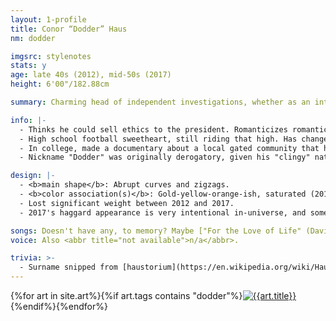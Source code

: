 ```yaml
---
layout: 1-profile
title: Conor “Dodder” Haus
nm: dodder

imgsrc: stylenotes
stats: y
age: late 40s (2012), mid-50s (2017)
height: 6'00"/182.88cm

summary: Charming head of independent investigations, whether as an interrogator in a missing person case or (five years later) a self-help guru with a near-death testimony.

info: |-
  - Thinks he could sell ethics to the president. Romanticizes romanticism, and prides himself on his determination to make the most miserable people smile.
  - High school football sweetheart, still riding that high. Has changed lives in the span of a night; his own was transformed after a memorable evening in 2013, which directly preceded a multi-year coma.
  - In college, made a documentary about a local gated community that he considered a cult. Long-term story relation to the other characters is shaky at best, but he definitely had a heavy influence on at least one of them.
  - Nickname "Dodder" was originally derogatory, given his "clingy" nature and stringy yellow hair. Has since embraced it.

design: |-
  - <b>main shape</b>: Abrupt curves and zigzags.
  - <b>color association(s)</b>: Gold-yellow-orange-ish, saturated (2012) and/or faded (2017).
  - Lost significant weight between 2012 and 2017.
  - 2017's haggard appearance is very intentional in-universe, and somewhat manufactured.

songs: Doesn't have any, to memory? Maybe ["For the Love of Life" (David Sylvan)](https://www.youtube.com/watch?v=qhPGbr51jfc), or something with similar vibes...
voice: Also <abbr title="not available">n/a</abbr>.

trivia: >-
  - Surname snipped from [haustorium](https://en.wikipedia.org/wiki/Haustorium), part of [the dodder plant](https://en.wikipedia.org/wiki/Cuscuta). "Conor" just sounded nice and had [a relevant meaning](https://www.behindthename.com/name/conor): it's derived from names meaning "hound, dog, wolf" and "desiring."
---
```

<div id="gallery">{%for art in site.art%}{%if art.tags contains "dodder"%}<a href="{%include url.html%}/{{art.url}}"><img src="{%include url.html%}/assets/img/art/{{art.date|date:"%F"}}-tn{%if art.multi%}-{{page.nm}}{%endif%}.jpg" alt="{{art.title}}"/></a>{%endif%}{%endfor%}</div>